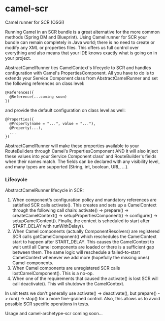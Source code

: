 camel-scr
=========

Camel runner for SCR (OSGi)

Running Camel in an SCR bundle is a great alternative for the more common methods (Spring DM and Blueprint). Using Camel runner for SCR your bundle can remain completely in Java world; there is no need to create or modify any XML or properties files. This offers us full control over everything and also means that your IDE knows exactly what is going on in your project.

AbstractCamelRunner ties CamelContext's lifecycle to SCR and handles configuration with Camel's PropertiesComponent. All you have to do is to extends your Service Component class from AbstractCamelRunner and set the following references on class level:

```
@References({
  @Reference(...coming soon)
})
```

and provide the default configuration on class level as well:

```
@Properties({
  @Property(name = "...", value = "..."),
  @Property(...),
  ...
})
```

AbstractCamelRunner will make these properties available to your RouteBuilders through Camel's PropertiesComponent AND it will also inject these values into your Service Component class' and RouteBuilder's fields when their names match. The fields can be declared with any visibility level, and many types are supported (String, int, boolean, URL, ...).

### Lifecycle

AbstractCamelRunner lifecycle in SCR:

1. When component's configuration policy and mandatory references are satisfied SCR calls activate(). This creates and sets up a CamelContext through the following call chain: activate() -> prepare() -> createCamelContext() -> setupPropertiesComponent() -> configure() -> setupCamelContext(). Finally, the context is scheduled to start after START_DELAY with runWithDelay().
2. When Camel components (actually ComponentResolvers) are registered SCR calls gotCamelComponent() which reschedules the CamelContext start to happen after START_DELAY. This causes the CamelContext to wait until all Camel components are loaded or there is a sufficient gap between them. The same logic will reschedule a failed-to-start CamelContext whenever we add more (hopefully the missing ones) Camel components.
3. When Camel components are unregistered SCR calls lostCamelComponent(). This is a no-op.
4. When one of the requirements that caused the activate() is lost SCR will call deactivate(). This will shutdown the CamelContext.

In unit tests we don't generally use activate() -> deactivate(), but prepare() -> run() -> stop() for a more fine-grained control. Also, this allows us to avoid possible SCR specific operations in tests.

Usage and camel-archetype-scr coming soon...

